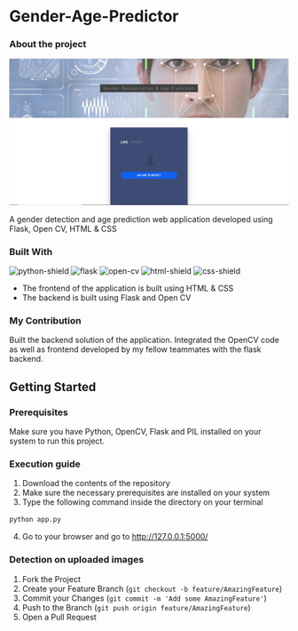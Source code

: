 # Gender-Age-Predictor

### About the project

![landing_page]

A gender detection and age prediction web application developed using Flask, Open CV, HTML &amp; CSS

### Built With
![python-shield] ![flask] ![open-cv] ![html-shield] ![css-shield]

* The frontend of the application is built using HTML & CSS
* The backend is built using Flask and Open CV


### My Contribution
Built the backend solution of the application. Integrated the OpenCV code as well as frontend developed by my fellow teammates with the flask backend.

## Getting Started

### Prerequisites
Make sure you have Python, OpenCV, Flask and PIL installed on your system to run this project.

### Execution guide
1. Download the contents of the repository
2. Make sure the necessary prerequisites are installed on your system
3. Type the following command inside the directory on your terminal
  ```sh
  python app.py
  ```
4. Go to your browser and go to http://127.0.0.1:5000/

### Detection on uploaded images

1. Fork the Project
2. Create your Feature Branch (`git checkout -b feature/AmazingFeature`)
3. Commit your Changes (`git commit -m 'Add some AmazingFeature'`)
4. Push to the Branch (`git push origin feature/AmazingFeature`)
5. Open a Pull Request


<!-- Links -->
[landing_page]: ./Screenshots/Landing.PNG
[python-shield]: https://img.shields.io/badge/-Python-blue?logo=python&logoColor=white&style=for-the-badge
[open-cv]: https://img.shields.io/badge/-OpenCV-red?logo=opencv&logoColor=white&style=for-the-badge
[flask]: https://img.shields.io/badge/-Flask-black?logo=flask&logoColor=white&style=for-the-badge
[html-shield]: https://img.shields.io/badge/-HTML-orange?logo=html5&logoColor=white&style=for-the-badge
[css-shield]: https://img.shields.io/badge/-CSS-2862E9?logo=css3&logoColor=white&style=for-the-badge
[rhys-shield]: https://img.shields.io/badge/-RHYS-2B2B2B?logo=github&logoColor=white&style=for-the-badge
[1]: ./Screenshots/1.gif
[2]: ./Screenshots/2.gif
[3]: ./Screenshots/3.gif
